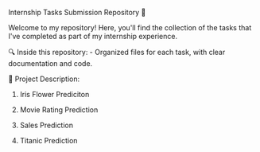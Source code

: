 Internship Tasks Submission Repository 📁

Welcome to my repository! Here, you'll find the collection of the tasks that I've completed as part of my internship experience.

🔍 Inside this repository: - Organized files for each task, with clear documentation and code.

📁 Project Description:
1. Iris Flower Prediciton

2. Movie Rating Prediction

3. Sales Prediction

4. Titanic Prediction
